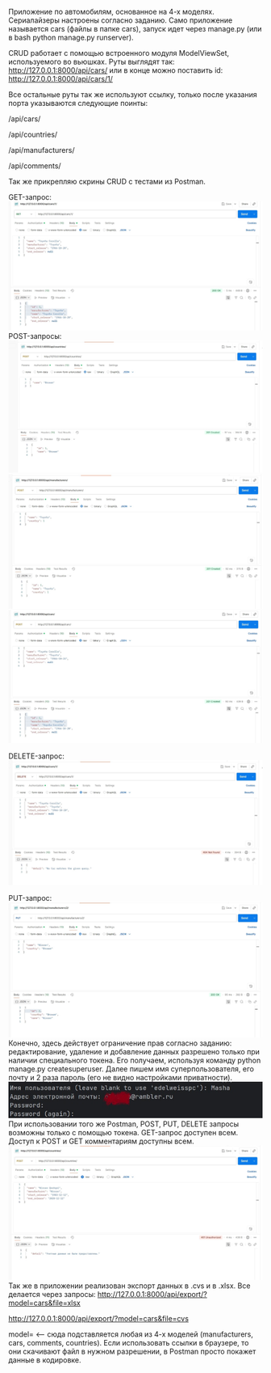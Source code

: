  Приложение по автомобилям, основанное на 4-х моделях. Сериалайзеры настроены согласно заданию.
 Само приложение называется cars (файлы в папке cars), запуск идет через manage.py (или в bash python manage.py runserver).
 
CRUD работает с помощью встроенного модуля ModelViewSet, используемого во вьюшках. 
Руты выглядят так: http://127.0.0.1:8000/api/cars/ или в конце можно поставить id: http://127.0.0.1:8000/api/cars/1/

Все остальные руты так же используют ссылку, только после указания порта указываются следующие поинты:

/api/cars/

/api/countries/

/api/manufacturers/

/api/comments/

Так же прикрепляю скрины CRUD с тестами из Postman.

GET-запрос:
![Профиль](screenshots/get1.jpg)
POST-запросы:
![Профиль](screenshots/post1.jpg)
![Профиль](screenshots/post2.jpg)
![Профиль](screenshots/post3.jpg)

DELETE-запрос:
![Профиль](screenshots/delete1.jpg)

PUT-запрос:
![Профиль](screenshots/put1.jpg)
Конечно, здесь действует ограничение прав согласно заданию: редактирование, удаление и добавление данных разрешено только при наличии специального токена. 
Его получаем, используя команду python manage.py createsuperuser. Далее пишем имя суперпользователя, его почту и 2 раза пароль (его не видно настройками приватности). 
![Профиль](screenshots/superuser.jpg)
При использовании того же Postman, POST, PUT, DELETE запросы возможны только с помощью токена. GET-запрос доступен всем. Доступ к POST и GET комментариям доступны всем.
![Профиль](screenshots/rigths.jpg)
Так же в приложении реализован экспорт данных в .cvs и в .xlsx.
Все делается через запросы:
http://127.0.0.1:8000/api/export/?model=cars&file=xlsx


http://127.0.0.1:8000/api/export/?model=cars&file=cvs

model= <-- сюда подставляется любая из 4-х моделей (manufacturers, cars, comments, countries).
Если использовать ссылки в браузере, то они скачивают файл в нужном разрешении, в Postman просто покажет данные в кодировке.
